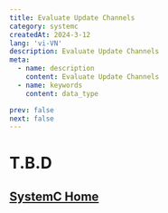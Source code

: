 ```yaml
---
title: Evaluate Update Channels
category: systemc
createdAt: 2024-3-12
lang: 'vi-VN'
description: Evaluate Update Channels
meta:
  - name: description
    content: Evaluate Update Channels
  - name: keywords
    content: data_type

prev: false
next: false
---
```



# T.B.D


## [SystemC Home](/danh-muc/systemc.md)
